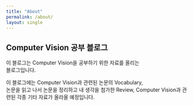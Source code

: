 ```yaml
---
title: "About"
permalink: /about/
layout: single
---
```


## Computer Vision 공부 블로그

이 블로그는 Computer Vision을 공부하기 위한 자료를 올리는   
블로그입니다.

이 블로그에는 Computer Vision과 관련된 논문의 Vocabulary,  
논문을 읽고 나서 논문을 정리하고 내 생각을 첨가한 Review,
Computer Vision과 관련된 각종 기타 자료가 올라올 예정입니다.